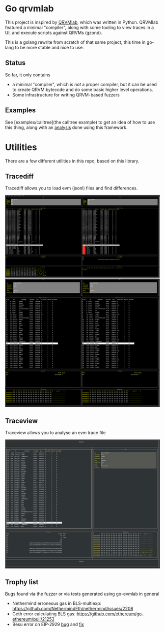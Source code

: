 # Go qrvmlab

This project is inspired by [QRVMlab](https://github.com/ethereum/evmlab), which was
written in Python. QRVMlab featured a minimal "compiler", along with some tooling
to view traces in a UI, and execute scripts against QRVMs (gzond). 

This is a golang rewrite from scratch of that same project, this time in go-lang to be more stable 
and nice to use. 

## Status

So far, it only contains 

- a minimal "compiler", which is _not_ a proper compiler, but it can be used to create QRVM bytecode and do some basic higher level operations. 
- Some infrastructure for writing QRVM-based fuzzers

## Examples

See [examples/calltree](the calltree example) to get an idea of how to use this
thing, along with an [analysis](examples/calltree/README.md) done using 
this framework. 

# Utilities

There are a few different utilities in this repo, based on this library. 


## Tracediff

Tracediff allows you to load evm (jsonl) files and find differences. 

![tracediff](docs/tracediff.png)
![tracediff](docs/tracediff2.png)

## Traceview

Traceview allows you to analyse an evm trace file

![traceview](docs/traceview.png)


## Trophy list

Bugs found via the fuzzer or via tests generated using go-evmlab in general

- Nethermind erroneous gas in BLS-multiexp: https://github.com/NethermindEth/nethermind/issues/2208
- Geth error calculating BLS gas: https://github.com/ethereum/go-ethereum/pull/21253
- Besu error on EIP-2929 [bug](https://github.com/holiman/goevmlab/issues/24) and [fix](https://github.com/hyperledger/besu/pull/1468)
